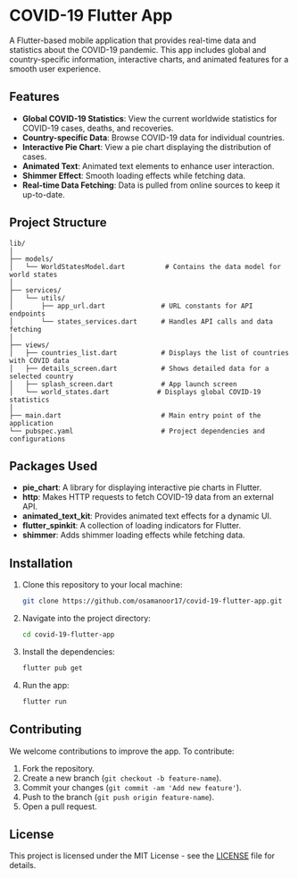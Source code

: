 # COVID-19 Flutter App

A Flutter-based mobile application that provides real-time data and statistics about the COVID-19 pandemic. This app includes global and country-specific information, interactive charts, and animated features for a smooth user experience.

## Features

- **Global COVID-19 Statistics**: View the current worldwide statistics for COVID-19 cases, deaths, and recoveries.
- **Country-specific Data**: Browse COVID-19 data for individual countries.
- **Interactive Pie Chart**: View a pie chart displaying the distribution of cases.
- **Animated Text**: Animated text elements to enhance user interaction.
- **Shimmer Effect**: Smooth loading effects while fetching data.
- **Real-time Data Fetching**: Data is pulled from online sources to keep it up-to-date.

## Project Structure

```
lib/
│
├── models/
│   └── WorldStatesModel.dart          # Contains the data model for world states
│
├── services/
│   └── utils/
│       ├── app_url.dart              # URL constants for API endpoints
│       └── states_services.dart      # Handles API calls and data fetching
│
├── views/
│   ├── countries_list.dart           # Displays the list of countries with COVID data
│   ├── details_screen.dart           # Shows detailed data for a selected country
│   ├── splash_screen.dart            # App launch screen
│   └── world_states.dart            # Displays global COVID-19 statistics
│
├── main.dart                         # Main entry point of the application
└── pubspec.yaml                      # Project dependencies and configurations
```

## Packages Used

- **pie_chart**: A library for displaying interactive pie charts in Flutter.
- **http**: Makes HTTP requests to fetch COVID-19 data from an external API.
- **animated_text_kit**: Provides animated text effects for a dynamic UI.
- **flutter_spinkit**: A collection of loading indicators for Flutter.
- **shimmer**: Adds shimmer loading effects while fetching data.

## Installation

1. Clone this repository to your local machine:
    ```bash
    git clone https://github.com/osamanoor17/covid-19-flutter-app.git
    ```
2. Navigate into the project directory:
    ```bash
    cd covid-19-flutter-app
    ```
3. Install the dependencies:
    ```bash
    flutter pub get
    ```
4. Run the app:
    ```bash
    flutter run
    ```

## Contributing

We welcome contributions to improve the app. To contribute:

1. Fork the repository.
2. Create a new branch (`git checkout -b feature-name`).
3. Commit your changes (`git commit -am 'Add new feature'`).
4. Push to the branch (`git push origin feature-name`).
5. Open a pull request.

## License

This project is licensed under the MIT License - see the [LICENSE](LICENSE) file for details.


